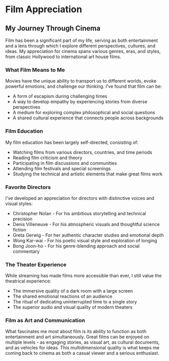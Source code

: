 # Film Appreciation

## My Journey Through Cinema

Film has been a significant part of my life, serving as both entertainment and a lens through which I explore different perspectives, cultures, and ideas. My appreciation for cinema spans various genres, eras, and styles, from classic Hollywood to international art house films.

### What Film Means to Me

Movies have the unique ability to transport us to different worlds, evoke powerful emotions, and challenge our thinking. I've found that film can be:

- A form of escapism during challenging times
- A way to develop empathy by experiencing stories from diverse perspectives
- A medium for exploring complex philosophical and social questions
- A shared cultural experience that connects people across backgrounds

### Film Education

My film education has been largely self-directed, consisting of:

- Watching films from various directors, countries, and time periods
- Reading film criticism and theory
- Participating in film discussions and communities
- Attending film festivals and special screenings
- Studying the technical and artistic elements that make great films work

### Favorite Directors

I've developed an appreciation for directors with distinctive voices and visual styles:

- Christopher Nolan - For his ambitious storytelling and technical precision
- Denis Villeneuve - For his atmospheric visuals and thoughtful science fiction
- Greta Gerwig - For her authentic character studies and emotional depth
- Wong Kar-wai - For his poetic visual style and exploration of longing
- Bong Joon-ho - For his genre-blending approach and social commentary

### The Theater Experience

While streaming has made films more accessible than ever, I still value the theatrical experience:

- The immersive quality of a dark room with a large screen
- The shared emotional reactions of an audience
- The ritual of dedicating uninterrupted time to a single story
- The superior audio and visual quality of modern theaters

### Film as Art and Communication

What fascinates me most about film is its ability to function as both entertainment and art simultaneously. Great films can be enjoyed on multiple levels - as engaging stories, as visual art, as cultural documents, and as vehicles for ideas. This multidimensional quality is what keeps me coming back to cinema as both a casual viewer and a serious enthusiast. 
